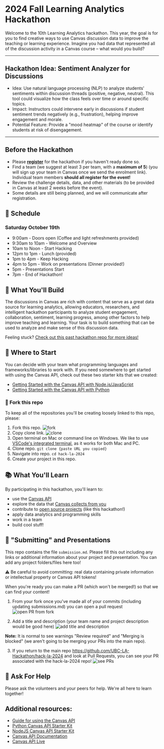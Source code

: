 # 2024 Fall Learning Analytics Hackathon
Welcome to the 10th Learning Analytics hackathon. This year, the goal is for you to find creative ways to use Canvas discussion data to improve the teaching or learning experience. Imagine you had data that represented all of the discussion activity in a Canvas course – what would you build?

___
## Hackathon Idea: Sentiment Analyzer for Discussions
* Idea: Use natural language processing (NLP) to analyze students' sentiments within discussion threads (positive, negative, neutral). This tool could visualize how the class feels over time or around specific topics.
* Impact: Instructors could intervene early in discussions if student sentiment trends negatively (e.g., frustration), helping improve engagement and morale.
* Potential Feature: Provide a "mood heatmap" of the course or identify students at risk of disengagement.
___


## Before the Hackathon
* Please **[register](https://events.ctlt.ubc.ca/events/2024-fall-learning-analytics-hackathon/)** for the hackathon if you haven't ready done so.
* Find a team (we suggest at least 3 per team, with a **maximum of 5**) (you will sign up your team in Canvas once we send the enrolment link). Individual team members **should all register for the event!** 
* Review the challenge details, data, and other materials (to be provided in Canvas at least 2 weeks before the event).
* Some details are still being planned, and we will communicate after registration.

## 📅 Schedule
### Saturday October 19th
* 9:00am - Doors open (Coffee and light refreshments provided)
* 9:30am to 10am - Welcome and Overview 
* 10am to Noon - Start Hacking
* 12pm to 1pm - Lunch (provided)
* 1pm to 4pm - Keep Hacking
* 4pm to 5pm - Work on presentations (Dinner provided!)
* 5pm - Presentations Start
* 7pm - End of Hackathon!

## 🔨 What You'll Build
The discussions in Canvas are rich with content that serve as a great data source for learning analytics, allowing educators, researchers, and intelligent hackathon participants to analyze student engagement, collaboration, sentiment, learning progress, among other factors to help improve teaching and learning. Your task is to build something that can be used to analyze and make sense of this discussion data. 

Feeling stuck? [Check out this past hackathon repo for more ideas!](https://github.com/UBC-LA-Hackathon/student-dashboard)

## 🧰 Where to Start
You can decide with your team what programming languages and frameworks/libraries to work with. If you need somewhere to get started with using the Canvas API, check out these two starter kits that we created: 
* [Getting Started with the Canvas API with Node.js/JavaScript](https://github.com/ubc/getting-started-with-the-canvas-api-with-node)
* [Getting Started with the Canvas API with Python](https://github.com/ubc/getting-started-with-the-canvas-api-with-python)

### 🍴 Fork this repo
To keep all of the repositories you'll be creating loosely linked to this repo, please: 

1. Fork this repo.
![fork](./_assets/fork.png)
1. Copy clone link.
![clone](./_assets/clone.png)
1. Open terminal on Mac or command line on Windows. We like to use [VSCode's integrated terminal](https://code.visualstudio.com/docs/editor/integrated-terminal), as it works for both Mac and PC.
1. Clone repo. `git clone {paste URL you copied}`
1. Navigate into repo. `cd hack-la-2024`
1. Create your project in this repo.

## 📚 What You'll Learn
By participating in this hackathon, you'll learn to:

* use the [Canvas API](https://canvas.instructure.com/doc/api/)
* explore the data that [Canvas collects from you](https://learninganalytics.ubc.ca/ethics-policy/students-learning-analytics-and-privacy/)
* contribute to [open source projects](https://docs.github.com/en/get-started/quickstart/contributing-to-projects) (like this hackathon!)
* apply data analytics and programming skills
* work in a team
* build cool stuff!

## 🚀 "Submitting" and Presentations
This repo contains the file `submission.md`. Please fill this out including any links or additional information about your  project and presentation. You can add any project folders/files here too! 

⚠️ Be careful to avoid committing: real data containing private information or intellectual property or Canvas API tokens!

When you're ready you can make a PR (which won't be merged!) so that we can find your content! 

1. From your fork once you've made all of your commits (including updating submissions.md) you can open a pull request
![open PR from fork](./_assets/openPR1.png)

2. Add a title and description (your team name and project description would be good here)
![add title and description](./_assets/openPR2.png)

**Note:** It is normal to see warnings "Review required" and "Merging is blocked" (we aren't going to be merging your PRs into the main repo).

3. If you return to the main repo https://github.com/UBC-LA-Hackathon/hack-la-2024 and look at Pull Requests, you can see your PR associated with the hack-la-2024 repo! 
![see PRs](./_assets/openPR3.png)


## 🤔 Ask For Help
Please ask the volunteers and your peers for help. We're all here to learn together!

## Additional resources:
- [Guide for using the Canvas API](https://learninganalytics.ubc.ca/for-students/canvas-api/)
- [Python Canvas API Starter Kit](https://github.com/ubc/getting-started-with-the-canvas-api-with-python)
- [NodeJS Canvas API Starter Kit](https://github.com/ubc/getting-started-with-the-canvas-api-with-node)
- [Canvas API Documentation](https://canvas.instructure.com/doc/api/)
- [Canvas API Live](https://canvas.ubc.ca/doc/api/live#!/)
